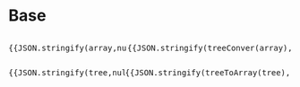 # Base

<script setup lang="ts">
import treeConver,{treeToArray} from "tree-conver"

const array = [
    {
      id: '1',
      name: '中国',
      pid: '',
    },
    {
      id: '101',
      name: '辽宁省',
      pid: '1',
    },
    {
      id: '10001',
      name: '沈阳市',
      pid: '101',
    },
    {
      id: '201',
      name: '山东省',
      pid: '1',
    },
    {
      id: '20001',
      name: '青岛市',
      pid: '201',
    },
    {
      id: '20002',
      name: '烟台市',
      pid: '201',
    }
  ];
const tree=[
  {
    "id": "1",
    "name": "中国",
    "pid": "",
    "children": [
      {
        "id": "101",
        "name": "辽宁省",
        "pid": "1",
        "children": [
          {
            "id": "10001",
            "name": "沈阳市",
            "pid": "101",
            "children": []
          }
        ]
      },
      {
        "id": "201",
        "name": "山东省",
        "pid": "1",
        "children": [
          {
            "id": "20001",
            "name": "青岛市",
            "pid": "201",
            "children": []
          },
          {
            "id": "20002",
            "name": "烟台市",
            "pid": "201",
            "children": []
          }
        ]
      }
    ]
  }
]
console.log("arrayToTree",treeConver(array))
console.log("treeToArray",treeToArray(tree))
</script>
<div class="row">
    <pre>{{JSON.stringify(array,null,2)}}</pre>
    <pre>{{JSON.stringify(treeConver(array),null,2)}}</pre>
</div>
<div class="row">
    <pre>{{JSON.stringify(tree,null,2)}}</pre>
    <pre>{{JSON.stringify(treeToArray(tree),null,2)}}</pre>
</div>

<style>
    .row{
        display:flex;
        flex:row norwap;
    }
</style>

